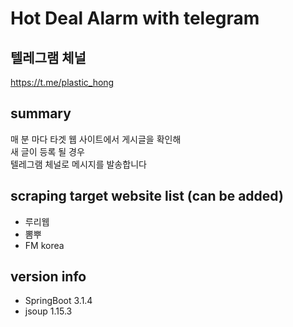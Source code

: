# Hot Deal Alarm with telegram


## 텔레그램 체널
https://t.me/plastic_hong

## summary
매 분 마다 타겟 웹 사이트에서 게시글을 확인해<br>
새 글이 등록 될 경우 <br>
텔레그램 체널로 메시지를 발송합니다


## scraping target website list (can be added)
- 루리웹
- 뽐뿌
- FM korea

## version info
- SpringBoot 3.1.4
- jsoup 1.15.3
